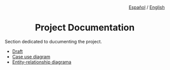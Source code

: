 <div align="right">

<a href="README.md">Español</a> / <a href="README_en.md">English</a>

</div>

<div align="center">

# Project Documentation

</div>

Section dedicated to ducumenting the project.

<ul>
    <li><a href="anteproyecto/README_en.md"> Draft </a></li>
    <li><a href="diagrama_cu/README_en.md"> Case use diagram </a></li>
    <li><a href="diagrama_entidad_relacion/README_en.md"> Entity-relationship diagrama </a></li>
</ul>
